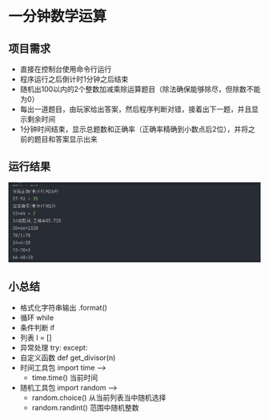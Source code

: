 # 一分钟数学运算

## 项目需求

* 直接在控制台使用命令行运行
* 程序运行之后倒计时1分钟之后结束
* 随机出100以内的2个整数加减乘除运算题目（除法确保能够除尽，但除数不能为0）
* 每出一道题目，由玩家给出答案，然后程序判断对错，接着出下一题，并且显示剩余时间
* 1分钟时间结束，显示总题数和正确率（正确率精确到小数点后2位），并将之前的题目和答案显示出来

## 运行结果

![image.png](assets/1_minute_math_1.png)

## 小总结

* 格式化字符串输出 .format()
* 循环 while
* 条件判断 if
* 列表 l = []
* 异常处理 try: except:
* 自定义函数 def get_divisor(n)
* 时间工具包 import time  -->
  * time.time() 当前时间
* 随机工具包 import random -->
  * random.choice() 从当前列表当中随机选择
  * random.randint() 范围中随机整数
